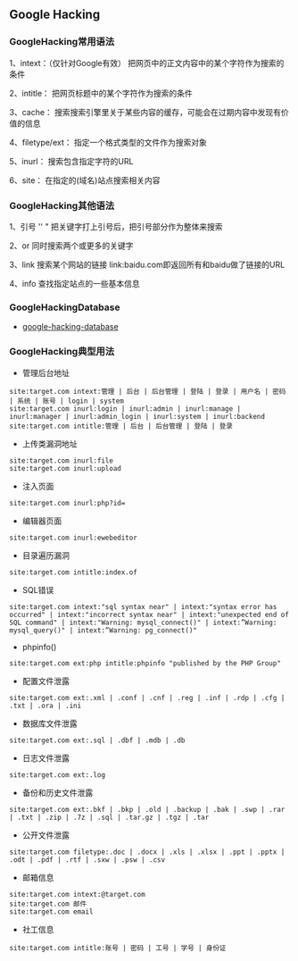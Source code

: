 ## Google Hacking

### GoogleHacking常用语法

1、intext：（仅针对Google有效） 把网页中的正文内容中的某个字符作为搜索的条件

2、intitle： 把网页标题中的某个字符作为搜索的条件

3、cache： 搜索搜索引擎里关于某些内容的缓存，可能会在过期内容中发现有价值的信息

4、filetype/ext： 指定一个格式类型的文件作为搜索对象

5、inurl： 搜索包含指定字符的URL

6、site： 在指定的(域名)站点搜索相关内容

### GoogleHacking其他语法

1、引号 '' " 把关键字打上引号后，把引号部分作为整体来搜索

2、or 同时搜索两个或更多的关键字

3、link 搜索某个网站的链接 link:baidu.com即返回所有和baidu做了链接的URL

4、info 查找指定站点的一些基本信息

### GoogleHackingDatabase

- [google-hacking-database](https://www.exploit-db.com/google-hacking-database)

### GoogleHacking典型用法

- 管理后台地址

```
site:target.com intext:管理 | 后台 | 后台管理 | 登陆 | 登录 | 用户名 | 密码 | 系统 | 账号 | login | system
site:target.com inurl:login | inurl:admin | inurl:manage | inurl:manager | inurl:admin_login | inurl:system | inurl:backend
site:target.com intitle:管理 | 后台 | 后台管理 | 登陆 | 登录
```

- 上传类漏洞地址

```
site:target.com inurl:file
site:target.com inurl:upload
```

- 注入页面

```
site:target.com inurl:php?id=
```

- 编辑器页面

```
site:target.com inurl:ewebeditor
```

- 目录遍历漏洞

```
site:target.com intitle:index.of
```

- SQL错误

```
site:target.com intext:"sql syntax near" | intext:"syntax error has occurred" | intext:"incorrect syntax near" | intext:"unexpected end of SQL command" | intext:"Warning: mysql_connect()" | intext:”Warning: mysql_query()" | intext:”Warning: pg_connect()"
```

- phpinfo()

```
site:target.com ext:php intitle:phpinfo "published by the PHP Group"
```

- 配置文件泄露

```
site:target.com ext:.xml | .conf | .cnf | .reg | .inf | .rdp | .cfg | .txt | .ora | .ini
```

- 数据库文件泄露

```
site:target.com ext:.sql | .dbf | .mdb | .db
```

- 日志文件泄露

```
site:target.com ext:.log
```

- 备份和历史文件泄露

```
site:target.com ext:.bkf | .bkp | .old | .backup | .bak | .swp | .rar | .txt | .zip | .7z | .sql | .tar.gz | .tgz | .tar
```

- 公开文件泄露

```
site:target.com filetype:.doc | .docx | .xls | .xlsx | .ppt | .pptx | .odt | .pdf | .rtf | .sxw | .psw | .csv
```

- 邮箱信息

```
site:target.com intext:@target.com
site:target.com 邮件
site:target.com email
```

- 社工信息

```
site:target.com intitle:账号 | 密码 | 工号 | 学号 | 身份证
```

 
